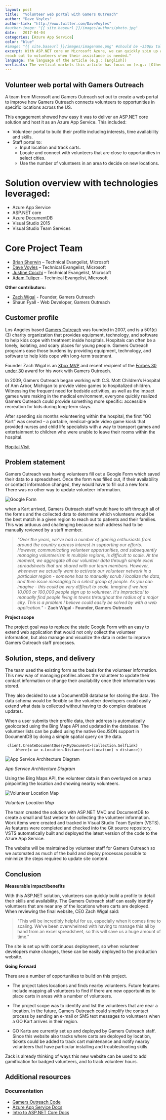 ```yaml
---
layout: post
title:  "Volunteer web portal with Gamers Outreach"
author: "Dave Voyles"
author-link: "http://www.twitter.com/DaveVoyles"
#author-image: "{{ site.baseurl }}/images/authors/photo.jpg"
date:   2017-04-04
categories: [Azure App Service]
color: "blue"
#image: "{{ site.baseurl }}/images/imagename.png" #should be ~350px tall
excerpt: With ASP.NET core on Microsoft Azure, we can quickly spin up a website and backend for charity volunteers to create a profile, and the charity to easily
reach out to volunteers when their assistance is needed."
language: The language of the article (e.g.: [English])
verticals: The vertical markets this article has focus on (e.g.: [Other])
---
```


## Volunteer web portal with Gamers Outreach ##

A team from Microsoft and Gamers Outreach set out to create a web portal to improve how Gamers Outreach connects volunteers to opportunities in specific locations across the US.  

This engagement showed how easy it was to deliver an ASP.NET core solution and host it as an Azure App Service. This included:

- Volunteer portal to build their profile including interests, time availability and skills.
- Staff portal to: 
	- Input location and track carts.
	- Locate and connect with volunteers that are close to opportunities in select cities.
	- Use the number of volunteers in an area to decide on new locations.

# Solution overview with technologies leveraged:
- Azure App Service
- ASP.NET core
- Azure DocumentDB
- Visual Studio 2015
- Visual Studio Team Services

# Core Project Team

- [Brian Sherwin](http://www.twitter.com/Bsherwin) – Technical Evangelist, Microsoft
- [Dave Voyles](http://www.twitter.com/DaveVoyles) – Technical Evangelist, Microsoft
- [Justine Cocchi](http://www.twitter.com/justinecocchi) – Technical Evangelist, Microsoft
- [Adam Tuliper](http://www.twitter.com/AdamTuliper) – Technical Evangelist, Microsoft

**Other contributors:**

- [Zach Wigal](http://wwww.twitter.com/ZachWigal) - Founder, Gamers Outreach
- Shaun Fyall - Web Developer, Gamers Outreach

## Customer profile ##

Los Angeles based [Gamers Outreach](http://www.gamersoutreach.com) was founded in 2007, and is a 501(c)(3) charity organization that provides equipment, technology, and software to help kids cope with treatment inside hospitals. Hospitals can often be a lonely, isolating, and scary places for young people. Gamers Outreach programs ease those burdens by providing equipment, technology, and software to help kids cope with long-term treatment.

Founder Zach Wigal is an [Xbox MVP](https://mvp.xbox.com/home) and recent recipient of the [Forbes 30 under 30](https://www.forbes.com/profile/zach-wigal/) award for his work with Gamers Outreach.

In 2009, Gamers Outreach began working with C.S. Mott Children’s Hospital of Ann Arbor, Michigan to provide video games to hospitalized children. Witnessing the frequent need for bedside activities, as well as the impact games were making in the medical environment, everyone quickly realized Gamers Outreach could provide something more specific: accessible recreation for kids during long-term stays.

After spending six months volunteering within the hospital, the first “GO Kart” was created – a portable, medical-grade video game kiosk that provided nurses and child life specialists with a way to transport games and entertainment to children who were unable to leave their rooms within the hospital.

[Hopital Visit](/images/gamersoutreach/go-hospital-visit.jpg)
 
## Problem statement ##

Gamers Outreach was having volunteers fill out a Google Form which saved their data to a spreadsheet. Once the form was filled out, if their availability or contact information changed, they would have to fill out a new form. There was no other way to update volunteer information.

![Google Form](/images/gamersoutreach/go-volunteer-googleform.png)

when a Kart arrived, Gamers Outreach staff would have to sift through all of the forms and the collected data to determine which volunteers would be the best match in a given region to reach out to patients and their families. This was arduous and challenging because each address had to be manually reviewed by a staff member.

>	*"Over the years, we've had a number of gaming enthusiasts from around the country express interest in supporting our efforts. However, communicating volunteer opportunities, and subsequently managing volunteerism in multiple regions, is difficult to scale. At the moment, we aggregate all our volunteer data through simple excel spreadsheets that are shared with our team members. However, whenever we actually want to activate our volunteer network in a particular region - someone has to manually scrub / localize the data, and then issue messaging to a select group of people. As you can imagine - this could be very difficult to scale. Imagine if we had 10,000 or 100,000 people sign up to volunteer. It's impractical to manually find people living in towns throughout the radius of a major city. This is a problem I believe could easily be solved by with a web application."*  - **Zach Wigal - Founder, Gamers Outreach**

**Project scope**

The project goal was to replace the static Google Form with an easy to extend web application that would not only collect the volunteer information, but also manage and visualize the data in order to improve Gamers Outreach staff processes.

## Solution, steps, and delivery ##
The team used the existing form as the basis for the volunteer information. This new way of managing profiles allows the volunteer to update their contact information or change their availability once their information was stored. 

They also decided to use a DocumentDB database for storing the data.  The data schema would be flexible so the volunteer developers could easily extend what data is collected without having to do complex database updates.

When a user submits their profile data, their address is automatically geolocated using the Bing Maps API and updated in the database. The volunteer lists can be pulled using the native GeoJSON support in DocumentDB by doing a simple spatial query on the data.
```
 client.CreateDocumentQuery<MyDocument>(collection.SelfLink)
    .Where(x => x.Location.Distance(cartLocation) < distance))
```
![App Service Architecture Diagram](/images/gamersoutreach/go-webapp-arch.png)

*App Service Architecture Diagram*

Using the Bing Maps API, the volunteer data is then overlayed on a map pinpointing the location and showing nearby volunteers.

![Volunteer Location Map](/images/gamersoutreach/location-map.png)

*Volunteer Location Map*

The team created the solution with ASP.NET MVC and DocumentDB to create a small and fast website for collecting the volunteer information. Work items were created and tracked in Visual Studio Team System (VSTS). As features were completed and checked into the Git source repository, VSTS automatically built and deployed the latest version of the code to the Azure App Service. 

The website will be maintained by volunteer staff for Gamers Outreach so we automated as much of the build and deploy processas possible to minimize the steps required to update site content. 

## Conclusion ##

**Measurable impact/benefits**

With this ASP.NET solution, volunteers can quickly build a profile to detail their skills and availability. The Gamers Outreach staff can easily identify volunteers that are near any of the locations where carts are deployed. When reviewing the final website, CEO Zach Wigal said:

>"This will be incredibly helpful for us, especially when it comes time to scaling. We've been overwhelmed with having to manage this all by hand from an excel spreadsheet, so this will save us a huge amount of time."

The site is set up with continuous deployment, so when volunteer developers make changes, these can be easily deployed to the production website.

**Going Forward**

There are a number of opportunities to build on this project. 

- The project takes locations and finds nearby volunteers. Future features include mapping all volunteers to find if there are new opportunities to place carts in areas with a number of volunteers.

- The project scope was to identify and list the volunteers that are near a location. In the future, Gamers Outreach could simplify the contact process by sending an e-mail or SMS text messages to volunteers when a GO Kart arrives in their region.

- GO Karts are currently set up and deployed by Gamers Outreach staff. Since this website also tracks where carts  are deployed by location, tickets could be added to track cart maintenance and notify nearby volunteers that have particular installing and troubleshooting skills.

Zack is already thinking of ways this new website can be used to add gamification for badged volunteers, and to track volunteer hours.


## Additional resources ##


### Documentation ###
- [Gamers Outreach Code](http://github.com/...)
- [Azure App Service Docs](https://docs.microsoft.com/en-us/azure/app-service/)
- [Intro to ASP.NET Core Docs](https://docs.microsoft.com/en-us/aspnet/core/)